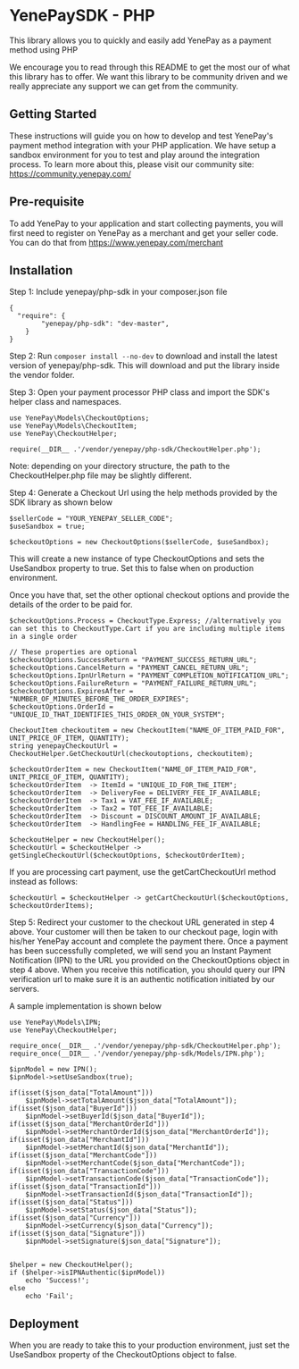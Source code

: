 # YenePaySDK - PHP

This library allows you to quickly and easily add YenePay as a payment method using PHP

We encourage you to read through this README to get the most our of what this library has to offer. We want this library to be community driven and we really appreciate any support we can get from the community.

## Getting Started

These instructions will guide you on how to develop and test YenePay's payment method integration with your PHP application. We have setup a sandbox environment for you to test and play around the integration process. To learn more about this, please visit our community site: https://community.yenepay.com/

## Pre-requisite

To add YenePay to your application and start collecting payments, you will first need to register on YenePay as a merchant and get your seller code. You can do that from https://www.yenepay.com/merchant

## Installation

Step 1: Include yenepay/php-sdk in your composer.json file

```
{
  "require": {
    	"yenepay/php-sdk": "dev-master",
    }
}
``` 

Step 2: Run ```composer install --no-dev``` to download and install the latest version of yenepay/php-sdk. This will download and put the library inside the vendor folder.		

Step 3: Open your payment processor PHP class and import the SDK's helper class and namespaces.

```
use YenePay\Models\CheckoutOptions;
use YenePay\Models\CheckoutItem;
use YenePay\CheckoutHelper;

require(__DIR__ .'/vendor/yenepay/php-sdk/CheckoutHelper.php');
```
Note: depending on your directory structure, the path to the CheckoutHelper.php file may be slightly different.

Step 4: Generate a Checkout Url using the help methods provided by the SDK library as shown below

```
$sellerCode = "YOUR_YENEPAY_SELLER_CODE";
$useSandbox = true;

$checkoutOptions = new CheckoutOptions($sellerCode, $useSandbox);
```

This will create a new instance of type CheckoutOptions and sets the UseSandbox property to true. Set this to false when on production environment.

Once you have that, set the other optional checkout options and provide the details of the order to be paid for.

```
$checkoutOptions.Process = CheckoutType.Express; //alternatively you can set this to CheckoutType.Cart if you are including multiple items in a single order

// These properties are optional
$checkoutOptions.SuccessReturn = "PAYMENT_SUCCESS_RETURN_URL";
$checkoutOptions.CancelReturn = "PAYMENT_CANCEL_RETURN_URL";
$checkoutOptions.IpnUrlReturn = "PAYMENT_COMPLETION_NOTIFICATION_URL";
$checkoutOptions.FailureReturn = "PAYMENT_FAILURE_RETURN_URL";
$checkoutOptions.ExpiresAfter = "NUMBER_OF_MINUTES_BEFORE_THE_ORDER_EXPIRES";
$checkoutOptions.OrderId = "UNIQUE_ID_THAT_IDENTIFIES_THIS_ORDER_ON_YOUR_SYSTEM";

CheckoutItem checkoutitem = new CheckoutItem("NAME_OF_ITEM_PAID_FOR", UNIT_PRICE_OF_ITEM, QUANTITY);
string yenepayCheckoutUrl = CheckoutHelper.GetCheckoutUrl(checkoutoptions, checkoutitem);

$checkoutOrderItem = new CheckoutItem("NAME_OF_ITEM_PAID_FOR", UNIT_PRICE_OF_ITEM, QUANTITY);
$checkoutOrderItem  -> ItemId = "UNIQUE_ID_FOR_THE_ITEM";
$checkoutOrderItem  -> DeliveryFee = DELIVERY_FEE_IF_AVAILABLE;
$checkoutOrderItem  -> Tax1 = VAT_FEE_IF_AVAILABLE;
$checkoutOrderItem  -> Tax2 = TOT_FEE_IF_AVAILABLE;
$checkoutOrderItem  -> Discount = DISCOUNT_AMOUNT_IF_AVAILABLE;
$checkoutOrderItem  -> HandlingFee = HANDLING_FEE_IF_AVAILABLE;

$checkoutHelper = new CheckoutHelper();
$checkoutUrl = $checkoutHelper -> getSingleCheckoutUrl($checkoutOptions, $checkoutOrderItem);
```

If you are processing cart payment, use the getCartCheckoutUrl method instead as follows:

```
$checkoutUrl = $checkoutHelper -> getCartCheckoutUrl($checkoutOptions, $checkoutOrderItems);
```

Step 5: Redirect your customer to the checkout URL generated in step 4 above. Your customer will then be taken to our checkout page, login with his/her YenePay account and complete the payment there. Once a payment has been successfully completed, we will send you an Instant Payment Notification (IPN) to the URL you provided on the CheckoutOptions object in step 4 above. When you receive this notification, you should query our IPN verification url to make sure it is an authentic notification initiated by our servers.

A sample implementation is shown below

```
use YenePay\Models\IPN;
use YenePay\CheckoutHelper;

require_once(__DIR__ .'/vendor/yenepay/php-sdk/CheckoutHelper.php');
require_once(__DIR__ .'/vendor/yenepay/php-sdk/Models/IPN.php');

$ipnModel = new IPN();
$ipnModel->setUseSandbox(true);

if(isset($json_data["TotalAmount"]))
	$ipnModel->setTotalAmount($json_data["TotalAmount"]);
if(isset($json_data["BuyerId"]))
	$ipnModel->setBuyerId($json_data["BuyerId"]);
if(isset($json_data["MerchantOrderId"]))
	$ipnModel->setMerchantOrderId($json_data["MerchantOrderId"]);
if(isset($json_data["MerchantId"]))
	$ipnModel->setMerchantId($json_data["MerchantId"]);
if(isset($json_data["MerchantCode"]))
	$ipnModel->setMerchantCode($json_data["MerchantCode"]);
if(isset($json_data["TransactionCode"]))
	$ipnModel->setTransactionCode($json_data["TransactionCode"]);
if(isset($json_data["TransactionId"]))
	$ipnModel->setTransactionId($json_data["TransactionId"]);
if(isset($json_data["Status"]))
	$ipnModel->setStatus($json_data["Status"]);
if(isset($json_data["Currency"]))
	$ipnModel->setCurrency($json_data["Currency"]);
if(isset($json_data["Signature"]))
	$ipnModel->setSignature($json_data["Signature"]);


$helper = new CheckoutHelper();
if ($helper->isIPNAuthentic($ipnModel))
	echo 'Success!';
else
	echo 'Fail';
```

## Deployment

When you are ready to take this to your production environment, just set the UseSandbox property of the CheckoutOptions object to false.











